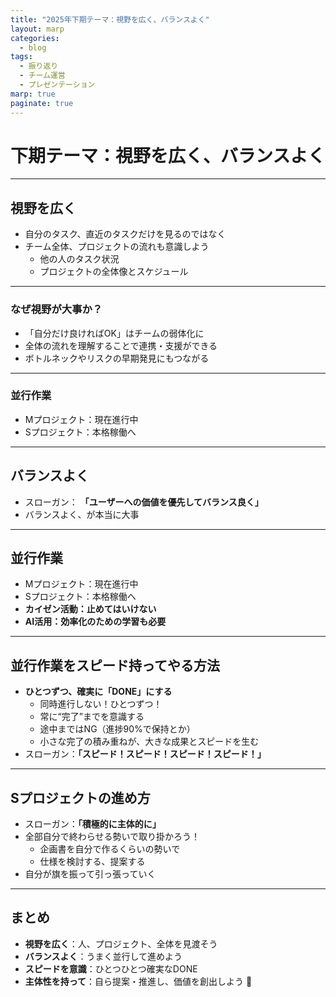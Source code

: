 ```yaml
---
title: "2025年下期テーマ：視野を広く、バランスよく"
layout: marp
categories:
  - blog
tags:
  - 振り返り
  - チーム運営
  - プレゼンテーション
marp: true
paginate: true
---
```


# 下期テーマ：視野を広く、バランスよく

---

## 視野を広く

- 自分のタスク、直近のタスクだけを見るのではなく
- チーム全体、プロジェクトの流れも意識しよう
  - 他の人のタスク状況
  - プロジェクトの全体像とスケジュール

---

### なぜ視野が大事か？

- 「自分だけ良ければOK」はチームの弱体化に
- 全体の流れを理解することで連携・支援ができる
- ボトルネックやリスクの早期発見にもつながる


---

### 並行作業

- Mプロジェクト：現在進行中
- Sプロジェクト：本格稼働へ

---

## バランスよく

- スローガン： **「ユーザーへの価値を優先してバランス良く」**
- バランスよく、が本当に大事

---

## 並行作業

- Mプロジェクト：現在進行中
- Sプロジェクト：本格稼働へ
- **カイゼン活動：止めてはいけない**
- **AI活用：効率化のための学習も必要**

---


## 並行作業をスピード持ってやる方法

- **ひとつずつ、確実に「DONE」にする**
    - 同時進行しない！ひとつずつ！
    - 常に“完了”までを意識する
    - 途中まではNG（進捗90%で保持とか）
    - 小さな完了の積み重ねが、大きな成果とスピードを生む
- スローガン：**「スピード！スピード！スピード！スピード！」**

---

## Sプロジェクトの進め方

- スローガン：**「積極的に主体的に」**
- 全部自分で終わらせる勢いで取り掛かろう！
  - 企画書を自分で作るくらいの勢いで
  - 仕様を検討する、提案する
- 自分が旗を振って引っ張っていく

---

## まとめ

- **視野を広く**：人、プロジェクト、全体を見渡そう
- **バランスよく**：うまく並行して進めよう
- **スピードを意識**：ひとつひとつ確実なDONE
- **主体性を持って**：自ら提案・推進し、価値を創出しよう 💪
